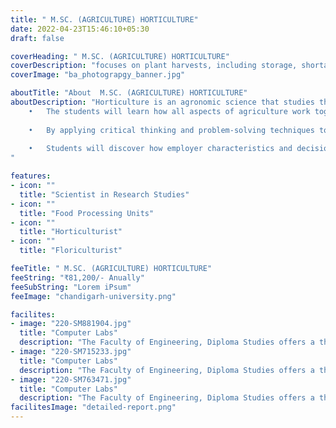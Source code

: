 ```yaml
---
title: " M.SC. (AGRICULTURE) HORTICULTURE"
date: 2022-04-23T15:46:10+05:30
draft: false

coverHeading: " M.SC. (AGRICULTURE) HORTICULTURE"
coverDescription: "focuses on plant harvests, including storage, shortages and breeding, of fruits and vegetables."
coverImage: "ba_photograpgy_banner.jpg"

aboutTitle: "About  M.SC. (AGRICULTURE) HORTICULTURE"
aboutDescription: "Horticulture is an agronomic science that studies the cultivation of trees, vegetables, flowers, and landscape architecture. Horticulture is involved in the cultivation of plants for human food, as well as for medical purposes or merely for aesthetic pleasure. Horticulture is a combination of science and technology with ideas of art and design. Students are prepared to face one of our planet's most pressing challenges: producing enough food for an expanding population without putting an irreparable burden on the planet's scarce natural resources. With expertise and insight, agricultural scientists and students can help farmers grow better food types according to the climate, soil conditions, and water availability of a particular region.
	•	The students will learn how all aspects of agriculture work together and how producers, marketers, and scientists apply them.
 
	•	By applying critical thinking and problem-solving techniques to a variety of animal and plant production systems, students will be able to demonstrate their skills.
 
	•	Students will discover how employer characteristics and decision-making at various levels can enhance the success of an agricultural enterprise.
"

features:
- icon: ""
  title: "Scientist in Research Studies"
- icon: ""
  title: "Food Processing Units"
- icon: ""
  title: "Horticulturist"
- icon: ""
  title: "Floriculturist"

feeTitle: " M.SC. (AGRICULTURE) HORTICULTURE"
feeString: "₹81,200/- Anually"
feeSubString: "Lorem iPsum"
feeImage: "chandigarh-university.png"

facilites:
- image: "220-SM881904.jpg"
  title: "Computer Labs"
  description: "The Faculty of Engineering, Diploma Studies offers a three year diploma program in Aeronautical Engineering"
- image: "220-SM715233.jpg"
  title: "Computer Labs"
  description: "The Faculty of Engineering, Diploma Studies offers a three year diploma program in Aeronautical Engineering"
- image: "220-SM763471.jpg"
  title: "Computer Labs"
  description: "The Faculty of Engineering, Diploma Studies offers a three year diploma program in Aeronautical Engineering"
facilitesImage: "detailed-report.png"
---
```


